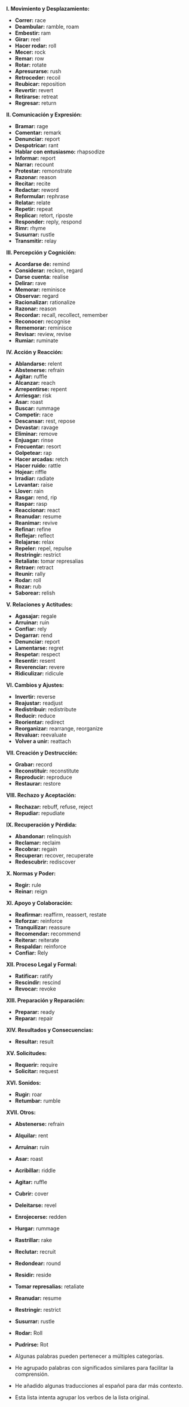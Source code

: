 

**I. Movimiento y Desplazamiento:**

*   **Correr:** race
*   **Deambular:** ramble, roam
*   **Embestir:** ram
*   **Girar:** reel
*   **Hacer rodar:** roll
*   **Mecer:** rock
*   **Remar:** row
*   **Rotar:** rotate
*   **Apresurarse:** rush
*   **Retroceder:** recoil
*   **Reubicar:** reposition
*   **Revertir:** revert
*   **Retirarse:** retreat
*   **Regresar:** return

**II. Comunicación y Expresión:**

*   **Bramar:** rage
*   **Comentar:** remark
*   **Denunciar:** report
*   **Despotricar:** rant
*   **Hablar con entusiasmo:** rhapsodize
*   **Informar:** report
*   **Narrar:** recount
*   **Protestar:** remonstrate
*   **Razonar:** reason
*   **Recitar:** recite
*   **Redactar:** reword
*   **Reformular:** rephrase
*   **Relatar:** relate
*   **Repetir:** repeat
*   **Replicar:** retort, riposte
*   **Responder:** reply, respond
*   **Rimr:** rhyme
*   **Susurrar:** rustle
*   **Transmitir:** relay

**III. Percepción y Cognición:**

*   **Acordarse de:** remind
*   **Considerar:** reckon, regard
*   **Darse cuenta:** realise
*   **Delirar:** rave
*   **Memorar:** reminisce
*   **Observar:** regard
*   **Racionalizar:** rationalize
*   **Razonar:** reason
*   **Recordar:** recall, recollect, remember
*   **Reconocer:** recognise
*   **Rememorar:** reminisce
*   **Revisar:** review, revise
*   **Rumiar:** ruminate

**IV. Acción y Reacción:**

*   **Ablandarse:** relent
*   **Abstenerse:** refrain
*   **Agitar:** ruffle
*   **Alcanzar:** reach
*   **Arrepentirse:** repent
*   **Arriesgar:** risk
*   **Asar:** roast
*   **Buscar:** rummage
*   **Competir:** race
*   **Descansar:** rest, repose
*   **Devastar:** ravage
*   **Eliminar:** remove
*   **Enjuagar:** rinse
*   **Frecuentar:** resort
*   **Golpetear:** rap
*   **Hacer arcadas:** retch
*   **Hacer ruido:** rattle
*   **Hojear:** riffle
*   **Irradiar:** radiate
*   **Levantar:** raise
*   **Llover:** rain
*   **Rasgar:** rend, rip
*   **Raspar:** rasp
*   **Reaccionar:** react
*   **Reanudar:** resume
*   **Reanimar:** revive
*   **Refinar:** refine
*   **Reflejar:** reflect
*   **Relajarse:** relax
*   **Repeler:** repel, repulse
*   **Restringir:** restrict
*   **Retaliate:** tomar represalias
*   **Retraer:** retract
*   **Reunir:** rally
*   **Rodar:** roll
*   **Rozar:** rub
*   **Saborear:** relish

**V. Relaciones y Actitudes:**

*   **Agasajar:** regale
*   **Arruinar:** ruin
*   **Confiar:** rely
*   **Degarrar:** rend
*   **Denunciar:** report
*   **Lamentarse:** regret
*   **Respetar:** respect
*   **Resentir:** resent
*   **Reverenciar:** revere
*   **Ridiculizar:** ridicule

**VI. Cambios y Ajustes:**

*   **Invertir:** reverse
*   **Reajustar:** readjust
*   **Redistribuir:** redistribute
*   **Reducir:** reduce
*   **Reorientar:** redirect
*   **Reorganizar:** rearrange, reorganize
*   **Revaluar:** reevaluate
*   **Volver a unir:** reattach

**VII. Creación y Destrucción:**

*   **Grabar:** record
*   **Reconstituir:** reconstitute
*   **Reproducir:** reproduce
*   **Restaurar:** restore

**VIII. Rechazo y Aceptación:**

*   **Rechazar:** rebuff, refuse, reject
*   **Repudiar:** repudiate

**IX. Recuperación y Pérdida:**

*   **Abandonar:** relinquish
*   **Reclamar:** reclaim
*   **Recobrar:** regain
*   **Recuperar:** recover, recuperate
*   **Redescubrir:** rediscover

**X. Normas y Poder:**

*   **Regir:** rule
*   **Reinar:** reign

**XI. Apoyo y Colaboración:**

*   **Reafirmar:** reaffirm, reassert, restate
*   **Reforzar:** reinforce
*   **Tranquilizar:** reassure
*   **Recomendar:** recommend
*   **Reiterar:** reiterate
*   **Respaldar:** reinforce
*   **Confiar:** Rely

**XII. Proceso Legal y Formal:**

*   **Ratificar:** ratify
*   **Rescindir:** rescind
*   **Revocar:** revoke

**XIII. Preparación y Reparación:**

*   **Preparar:** ready
*   **Reparar:** repair

**XIV. Resultados y Consecuencias:**

*   **Resultar:** result

**XV. Solicitudes:**

*   **Requerir:** require
*   **Solicitar:** request

**XVI. Sonidos:**

*   **Rugir:** roar
*   **Retumbar:** rumble

**XVII. Otros:**

*   **Abstenerse:** refrain
*   **Alquilar:** rent
*   **Arruinar:** ruin
*   **Asar:** roast
*   **Acribillar:** riddle
*   **Agitar:** ruffle
*   **Cubrir:** cover
*   **Deleitarse:** revel
*   **Enrojecerse:** redden
*   **Hurgar:** rummage
*   **Rastrillar:** rake
*   **Reclutar:** recruit
*   **Redondear:** round
*   **Residir:** reside
*   **Tomar represalias:** retaliate
*   **Reanudar:** resume
*   **Restringir:** restrict
*   **Susurrar:** rustle
*   **Rodar:** Roll
*   **Pudrirse:** Rot



*   Algunas palabras pueden pertenecer a múltiples categorías.
*   He agrupado palabras con significados similares para facilitar la comprensión.
*   He añadido algunas traducciones al español para dar más contexto.
* Esta lista intenta agrupar los verbos de la lista original.


